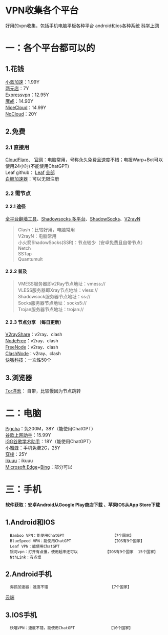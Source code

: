 # VPN收集各个平台
  好用的vpn收集，包括手机电脑平板各种平台 android和ios各种系统
  [科学上网](https://github.com/bannedbook/fanqiang)    
# 一：各个平台都可以的
## 1.花钱
 [小蓝加速](https://ss.xiaolan798.xyz/#/register?code=WSYv2w9h)：1.99Y       
 [两元店](https://xn--5hqx9equq.com/#/register?code=Iz6JuFuR)：7Y  
 [Expressvpn](https://www.expressvpn.com/)：12.95Y  
 [魔戒](https://mojie.buzz/#/register?code=A5UYHe3F)：14.90Y  
 [NiceCloud](https://www.nicecloud.me/index.php#/register?code=qg2YJdym)：14.99Y  
 [NoCloud](https://91npo.com/)：20Y    
## 2.免费
### 2.1 直接用
  [CloudFlare](https://1.1.1.1/)、 [官网](https://www.cloudflare-cn.com/)：电脑常用，号称永久免费且速度不错；电报Warp+Bot可以使用24小时(不能使用ChatGPT)   
  Leaf
       github： [Leaf](https://github.com/eycorsican/leafvpn-desktop/releases)
       [全部](https://www.kitslabs.com/leafvpn.downloads.html)         
  [白鲸加速器](https://www.bjch123.com/?mid=3005)：可以无限注册
### 2.2 需节点
#### 2.2.1 途径
  [全平台翻墙工具](https://binghe.gitbook.io/quan-ping-tai-fan-qiang-gong-ju/0/windows)、[Shadowsocks 多平台](https://www.linuxsss.com/client/)、[ShadowSocks](https://itlanyan.com/shadowsockr-shadowsocksr-shadowsocksrr-clients/)、[V2rayN](https://v2rayn.org/v2rayn-download/)
  >Clash：比较好用，电脑常用  
  >V2rayN：电脑常用    
  >小火箭ShadowSocks(SSR)：节点较少（安卓免费且自带节点）   
  >Netch    
  >SSTap    
  >Quantumult   
#### 2.2.2 普及    
  >VMESS服务器即v2Ray节点地址：vmess://    
  >VLESS服务器即Xray节点地址：vless://   
  >Shadowsock服务器节点地址：ss://    
  >Socks服务器节点地址：socks5://   
  >Trojan服务器节点地址：trojan://    
#### 2.2.3 节点分享 （每日更新）
   [V2rayShare](https://v2rayshare.com/)：v2ray、clash    
   [NodeFree](https://nodefree.org/)：v2ray、clash    
   [FreeNode](https://freenode.me/)：v2ray、clash   
   [ClashNode](https://clashfree.eu.org/)：v2ray、clash   
   [快嘴科技](https://kkzui.com/)：一次性50个    
## 3.浏览器
   [Tor洋葱](https://www.torproject.org/zh-CN/download/)： 自带，比较慢因为节点跳转

# 二：电脑
  [Pigcha](https://run.pigcha.com/)：免200M，38Y（能使用ChatGPT）    
  [谷歌上网助手](https://link.zhihu.com/?target=https%3A//chrome.zzzmh.cn/info/cieikaeocafmceoapfogpffaalkncpkc)：15.99Y   
  [iGG谷歌学术助手](https://iguge.net/)：18Y（能使用ChatGPT）   
  [小蜜蜂](https://www.swarm01.xyz/)：手机免费2G，25Y     
  [穿梭](https://www.transocks.com/payment?affiliate-code=wzba3ga)：25Y    
  [ikuuu](https://ikuuu.me/auth/login)：ikuuu    
  [Microsoft Edge](https://www.microsoft.com/en-us/edge/download?form=MA13FJ&exp=e00)+[Bing](https://cn.bing.com/)：部分可以    
# 三：手机
**软件获取：安卓Android从Google Play商店下载 、苹果IOS从App Store下载**   
        
## 1.Android和IOS
      Bamboo VPN：能使用ChatGPT                     【7个国家】   
      BlueSpeed VPN：能使用ChatGPT                  【IOS有9个国家】   
      Leaf VPN：能使用ChatGPT    
      银河vpn：打开有点慢，使用起来还可以            【IOS有9个国家  15个国家】   
      NthLink：有点慢    
## 2.Android手机
      海鸥加速器：速度不错                           【7个国家】    
 [云端](https://drive.google.com/drive/folders/14rRZJIHZhfT825isjajeAhoAzuGpko5p)   
## 3.IOS手机
      快喵VPN：速度不错，能使用ChatGPT               【10个国家】



































